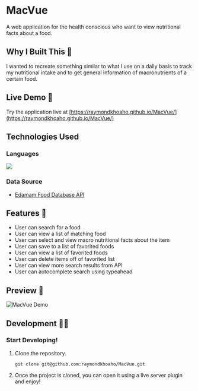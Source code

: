 # MacVue

A web application for the health conscious who want to view nutritional facts about a food.

## Why I Built This :thinking:

I wanted to recreate something similar to what I use on a daily basis to track my nutritional intake and to
get general information of macronutrients of a certain food.


## Live Demo :link:

Try the application live at [https://raymondkhoaho.github.io/MacVue/](https://raymondkhoaho.github.io/MacVue/)

## Technologies Used

### Languages
<a href="https://skillicons.dev"><img src="https://skillicons.dev/icons?i=html,css,js" /></a>
### Data Source
* [Edamam Food Database API](https://developer.edamam.com/food-database-api-docs)


## Features :book:

* User can search for a food
* User can view a list of matching food
* User can select and view macro nutritional facts about the item
* User can save to a list of favorited foods
* User can view a list of favorited foods
* User can delete items off of favorited list
* User can view more search results from API
* User can autocomplete search using typeahead


## Preview :eyes:

![MacVue Demo](/MacVuePreview.gif)


## Development :technologist:
### Start Developing!

1. Clone the repository.

    ```shell
    git clone git@github.com:raymondkhoaho/MacVue.git

    ```

2. Once the project is cloned, you can open it using a live server plugin and enjoy!
